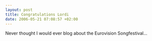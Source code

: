 ```yaml
--- 
layout: post
title: Congratulations Lordi
date: 2006-05-21 07:08:57 +02:00
---
```

Never thought I would ever blog about the Eurovision Songfestival...

